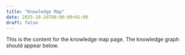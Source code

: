 ```yaml
---
title: "Knowledge Map"
date: 2025-10-26T08:00:00+01:00
draft: false
---
```


This is the content for the knowledge map page. The knowledge graph should appear below.

